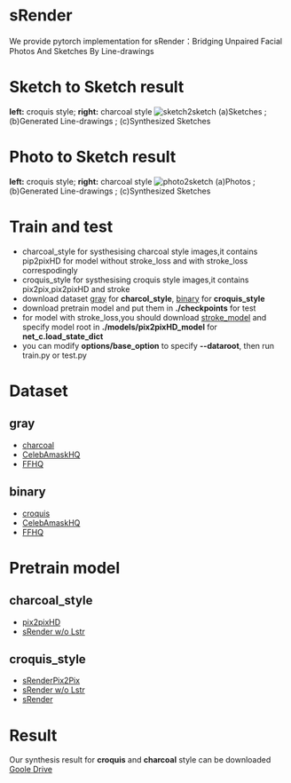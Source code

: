 # sRender
We provide pytorch implementation for sRender：Bridging Unpaired Facial Photos And Sketches By Line-drawings
# Sketch to Sketch result 
**left:** croquis style; **right:** charcoal style
![sketch2sketch](https://github.com/an0nym0u5-hackerese/srender/blob/main/images/sketch2sketch.png)
(a)Sketches  ; (b)Generated Line-drawings ; (c)Synthesized Sketches
# Photo to Sketch result
**left:** croquis style; **right:** charcoal style
![photo2sketch](https://github.com/an0nym0u5-hackerese/srender/blob/main/images/photo2sketch.png)
(a)Photos ; (b)Generated Line-drawings ; (c)Synthesized Sketches
# Train and test
* charcoal_style for systhesising charcoal style images,it contains pip2pixHD for model without stroke_loss and with stroke_loss correspodingly
* croquis_style for systhesising croquis style images,it contains pix2pix,pix2pixHD and stroke
* download dataset [gray](https://drive.google.com/drive/folders/1ZuRVlPwvtNtfkNIj-DIdi2kr-1kEcPhg?usp=sharing) for **charcol_style**, [binary](https://drive.google.com/drive/folders/1VBUBdGWz324dhCu8LRFU5qB0PqXxNQIJ?usp=sharing) for **croquis_style**
* download pretrain model and put them in **./checkpoints** for test
* for model with stroke_loss,you should download [stroke_model](https://drive.google.com/file/d/16gSERA3TbPVFyCvKGtNKtJrQaOsG8vmO/view?usp=sharing) and specify model root in
**./models/pix2pixHD_model** for **net_c.load_state_dict**
* you can modify **options/base_option** to specify **--dataroot**, then run train.py or test.py
# Dataset
## gray  
* [charcoal](https://drive.google.com/file/d/18MAVm-u0l4Rfh4Ct6bZRG1cNbKwQMgMt/view?usp=sharing)
* [CelebAmaskHQ](https://drive.google.com/file/d/16pOkZiaBrot9EeLvxBIqm_UTuI2GSjpA/view?usp=sharing)
* [FFHQ](https://drive.google.com/file/d/1mC0Vzf6TLD-77vtkzmfmVf3ZZXRlyOVb/view?usp=sharing)  
## binary 
* [croquis](https://drive.google.com/file/d/1EMzyVvJnYhmyBMnriymgfFd_WCaURfto/view?usp=sharing)
* [CelebAmaskHQ](https://drive.google.com/file/d/1euiF1197sOEa6_dM6qE4tPMt0V42Vn-6/view?usp=sharing)
* [FFHQ](https://drive.google.com/file/d/1uJQ5JGttXLfwmpH5LH0yH3bgs2oT7kTa/view?usp=sharing)  
# Pretrain model
## charcoal_style
* [pix2pixHD](https://drive.google.com/drive/u/1/folders/1-nnnt4qy8PkKRUJfAcK_o7sED3Ab5zCf?hl=zh-CN)
* [sRender w/o Lstr](https://drive.google.com/file/d/1tRNzj2WSwITltKNxusfizO868_bdZ6Zq/view?usp=sharing)  
## croquis_style
* [sRenderPix2Pix](https://drive.google.com/file/d/1GIRcc8q-plIXKxSDEug4UMXacB35w0G5/view?usp=sharing)
* [sRender w/o Lstr](https://drive.google.com/file/d/1JdVhJDVCcFQ1jtNfNy-Q05UL4IVqkqw3/view?usp=sharing)
* [sRender](https://drive.google.com/file/d/1E7nqNeiC8I-FWYhtvcZHNdt0-7hWVF5g/view?usp=sharing)  
# Result
Our synthesis result for **croquis** and **charcoal** style can be downloaded
[Goole Drive](https://drive.google.com/drive/folders/1rDEe1GhBuoPUKDlj6kflfG1FTR6Xhu4u?usp=sharing)
